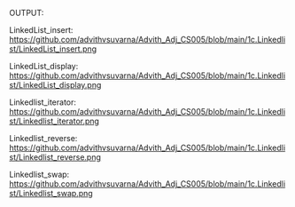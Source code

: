 OUTPUT:

LinkedList_insert: https://github.com/advithvsuvarna/Advith_Adj_CS005/blob/main/1c.Linkedlist/LinkedList_insert.png

LinkedList_display: https://github.com/advithvsuvarna/Advith_Adj_CS005/blob/main/1c.Linkedlist/LinkedList_display.png

Linkedlist_iterator: https://github.com/advithvsuvarna/Advith_Adj_CS005/blob/main/1c.Linkedlist/Linkedlist_iterator.png

Linkedlist_reverse: https://github.com/advithvsuvarna/Advith_Adj_CS005/blob/main/1c.Linkedlist/Linkedlist_reverse.png

Linkedlist_swap: https://github.com/advithvsuvarna/Advith_Adj_CS005/blob/main/1c.Linkedlist/Linkedlist_swap.png
